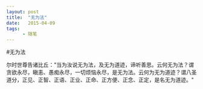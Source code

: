 ```yaml
---
layout: post
title:  "无为法"
date:   2015-04-09
tags:
      - 随笔
---
```


#无为法


尔时世尊告诸比丘："当为汝说无为法，及无为道迹，谛听善思。云何无为法？谓贪欲永尽，瞋恚、愚痴永尽，一切烦恼永尽，是无为法。云何为无为道迹？谓八圣道分，正见、正智、正语、正业、正命、正方便、正念、正定，是名无为道迹。"

